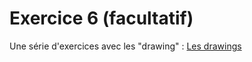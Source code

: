# Exercice 6 (facultatif)
Une série d'exercices avec les "drawing" : [Les drawings](https://tech.io/playgrounds/51454/)




